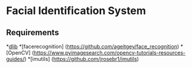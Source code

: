 # Facial Identification System

## Requirements
*[dlib](http://dlib.net/)
*[facerecognition] (https://github.com/ageitgey/face_recognition)
*[OpenCV] (https://www.pyimagesearch.com/opencv-tutorials-resources-guides/)
*[imutils] (https://github.com/jrosebr1/imutils)
